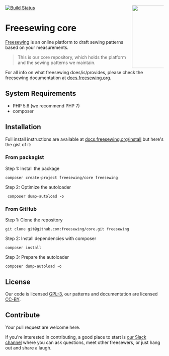 <a href="https://docs/freesewing.org/"><img src="https://docs.freesewing.org/img/logo-black.svg" align="right" width=200 style="max-width: 20%;" /></a>
[![Build Status](https://travis-ci.org/freesewing/core.svg?branch=master)](https://travis-ci.org/freesewing/core)

# Freesewing core
[Freesewing](https://freesewing.org/) is an online platform to draft sewing patterns based on your measurements.

> This is our core repository, which holds the platform and the sewing patterns we maintain.

For all info on what freesewing does/is/provides, please check the freesewing documentation at [docs.freesewing.org](https://docs.freesewing.org).

## System Requirements
* PHP 5.6 (we recommend PHP 7)
* composer

## Installation

Full install instructions are available at [docs.freesewing.org/install](https://docs.freesewing.org/install)
but here's the gist of it:

### From packagist
Step 1: Install the package
```
composer create-project freesewing/core freesewing
```

Step 2: Optimize the autoloader
```
 composer dump-autoload -o
```

### From GitHub
Step 1: Clone the repository
```
git clone git@github.com:freesewing/core.git freesewing
```

Step 2: Install dependencies with composer
```
composer install
```

Step 3: Prepare the autoloader
```
composer dump-autoload -o
```

## License
Our code is licensed [GPL-3](https://www.gnu.org/licenses/gpl-3.0.en.html), 
our patterns and documentation are licensed [CC-BY](https://creativecommons.org/licenses/by/4.0/).

## Contribute

Your pull request are welcome here. 

If you're interested in contributing, a good place to start is 
[our Slack channel](https://docs.freesewing.org/slack/) 
where you can ask questions, meet other freesewers, 
or just hang out and share a laugh.

